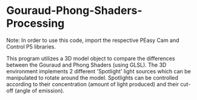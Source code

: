 # Gouraud-Phong-Shaders-Processing

Note: In order to use this code, import the respective PEasy Cam and Control P5 libraries.

This program utilizes a 3D model object to compare the differences between the Gouraud and Phong Shaders (using GLSL).
The 3D environment implements 2 different 'Spotlight' light sources which can be manipulated to rotate around the model.
Spotlights can be controlled according to their concentration (amount of light produced) and their cut-off (angle of emission).

